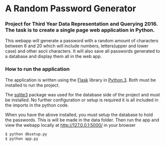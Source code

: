 # A Random Password Generator

### Project for Third Year Data Representation and Querying 2016. The task is to create a single page web application in Python.

This webapp will generate a password with a random amount of characters between 6 and 20 which will include numbers, letters(upper and lower case) and other ascii characters. It will also save all passwords generated to a database and display them all in the web app.

### How to run the application
The application is written using the [Flask](http://flask.pocoo.org/) library in [Python 3](https://www.python.org).
Both must be installed to run the project.

The [sqlite3](https://docs.python.org/2/library/sqlite3.html) package was used for the database side of the project and must be installed.
No further configuration or setup is required it is all included in the imports in the python code.

When you have the above installed, you must setup the database to hold the passwords. This is will be made in the data folder. Then
run the app and view the webapp locally at http://127.0.0.1:5000/ in your browser 
```bash
$ python dbsetup.py
$ python app.py
```